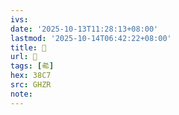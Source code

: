 ```yaml
---
ivs:
date: '2025-10-13T11:28:13+08:00'
lastmod: '2025-10-14T06:42:22+08:00'
title: 󰜃
url: 󰜃
tags: [㣇]
hex: 38C7
src: GHZR
note:
---
```

